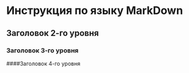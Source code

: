 # Инструкция по языку MarkDown

## Заголовок 2-го уровня

### Заголовок 3-го уровня

####Заголовок 4-го уровня